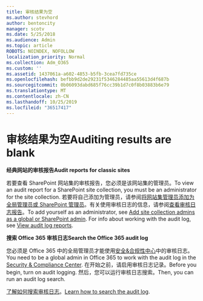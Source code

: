 ```yaml
---
title: 审核结果为空
ms.author: stevhord
author: bentoncity
manager: scotv
ms.date: 5/25/2018
ms.audience: Admin
ms.topic: article
ROBOTS: NOINDEX, NOFOLLOW
localization_priority: Normal
ms.collection: Adm_O365
ms.custom: ''
ms.assetid: 1437061a-a602-4853-b5fb-3cea7fd735ce
ms.openlocfilehash: befbb9d2de29231f5346284485aa55613d4f687b
ms.sourcegitcommit: 0b06093dabd685f76cc39b1d7c0f8b03883b6e79
ms.translationtype: MT
ms.contentlocale: zh-CN
ms.lasthandoff: 10/25/2019
ms.locfileid: "36517417"
---
```

# <a name="auditing-results-are-blank"></a><span data-ttu-id="de587-102">审核结果为空</span><span class="sxs-lookup"><span data-stu-id="de587-102">Auditing results are blank</span></span>

 <span data-ttu-id="de587-103">**经典网站的审核报告**</span><span class="sxs-lookup"><span data-stu-id="de587-103">**Audit reports for classic sites**</span></span>
  
<span data-ttu-id="de587-104">若要查看 SharePoint 网站集的审核报告，您必须是该网站集的管理员。</span><span class="sxs-lookup"><span data-stu-id="de587-104">To view an audit report for a SharePoint site collection, you must be an administrator for the site collection.</span></span> <span data-ttu-id="de587-105">若要将自己添加为管理员，请参阅[将网站集管理员添加为全局管理员或 SharePoint 管理员](https://go.microsoft.com/fwlink/?linkid=869390)。有关使用审核日志的信息，请参阅[查看审核日志报告](https://go.microsoft.com/fwlink/?linkid=395237)。</span><span class="sxs-lookup"><span data-stu-id="de587-105">To add yourself as an administrator, see [Add site collection admins as a global or SharePoint admin](https://go.microsoft.com/fwlink/?linkid=869390). For info about working with the audit log, see [View audit log reports](https://go.microsoft.com/fwlink/?linkid=395237).</span></span> 
  
 <span data-ttu-id="de587-106">**搜索 Office 365 审核日志**</span><span class="sxs-lookup"><span data-stu-id="de587-106">**Search the Office 365 audit log**</span></span>
  
<span data-ttu-id="de587-107">您必须是 Office 365 中的全局管理员才能使用[安全&amp;合规性中心](https://protection.office.com)中的审核日志。</span><span class="sxs-lookup"><span data-stu-id="de587-107">You need to be a global admin in Office 365 to work with the audit log in the [Security &amp; Compliance Center](https://protection.office.com).</span></span> <span data-ttu-id="de587-108">在开始之前，请启用审核日志记录。</span><span class="sxs-lookup"><span data-stu-id="de587-108">Before you begin, turn on audit logging.</span></span> <span data-ttu-id="de587-109">然后，您可以运行审核日志搜索。</span><span class="sxs-lookup"><span data-stu-id="de587-109">Then, you can run an audit log search.</span></span> 
  
<span data-ttu-id="de587-110">[了解如何搜索审核日志](https://go.microsoft.com/fwlink/?linkid=708432)。</span><span class="sxs-lookup"><span data-stu-id="de587-110">[Learn how to search the audit log](https://go.microsoft.com/fwlink/?linkid=708432).</span></span>
  

